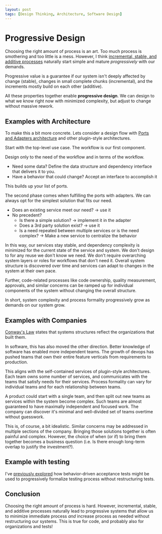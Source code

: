 ```yaml
---
layout: post
tags: [Design Thinking, Architecture, Software Design]
---
```


# Progressive Design

Choosing the right amount of process is an art. Too much process is smothering and too little is a mess. However, I think [incremental, stable, and additive processes](TODO) naturally start simple and mature *progressively* with our demands.


Progressive value is a guarantee if our system isn't deeply affected by change (stable), changes in small complete chunks (incremental), and the increments mostly build on each other (additive).

All these properties together enable **progressive design**. We can design to what we know right now with minimized complexity, but adjust to change without massive rework.

## Examples with Architecture

To make this a bit more concrete. Lets consider a design flow with [Ports and Adapters architecture](https://spencerfarley.com/2020/12/19/ports-and-adapters) and other plugin-style architectures.

Start with the top-level use case. The workflow is our first component.

Design only to the need of the workflow and in terms of the workflow. 
- Need some data? Define the data structure and dependency interface that delivers it to you.
- Have a behavior that could change? Accept an interface to accomplish it

This builds up your list of ports.

The second phase comes when fulfilling the ports with adapters. We can always opt for the simplest solution that fits our need.
- Does an existing service meet our need? -> use it
- No precedent? 
  - Is there a simple solution? -> implement it in the adapter
  - Does a 3rd party solution exist? -> use it
  - Is a need repeated between multiple services or is the need complex? -> Make a new service to centralize the behavior

In this way, our services stay stable, and dependency complexity is minimized for the current state of the service and system. We don't design to for any reuse we don't know we need. We don't require overarching system layers or roles for workflows that don't need it. Overall system structure is discovered over time and services can adapt to changes in the system at their own pace. 

Further, code-related processes like code ownership, quality measurement, approvals, and similar concerns can be ramped up for individual components of the system without changing the overall structure.

In short, system complexity and process formality progressively grow as demands on our system grow.

## Examples with Companies

[Conway's Law](https://en.wikipedia.org/wiki/Conway%27s_law) states that systems structures reflect the organizations that built them.

In software, this has also moved the other direction. Better knowledge of software has enabled more independent teams. The growth of devops has pushed teams that own their entire feature verticals from requirements to production.

This aligns with the self-contained services of plugin-style architectures. Each team owns some number of services, and communicates with the teams that satisfy needs for their services. Process formality can vary for individual teams and for each relationship between teams.
<!-- 
Management is simplified because ownership of outcomes is very clear (which team ships the feature). Teams have the control to mitigate uncooperative upstream dependencies without diluting their own code base with temporary implementations that can be swapped if another team decides to take ownership -->

A product could start with a single team, and then split out new teams as services within the system become complex. Such teams are almost guaranteed to have maximally independent and focused work. The company can discover it's minimal and well-divided set of teams overtime without guesswork. 

This is, of course, a bit idealistic. Similar concerns may be addressed in multiple sections of the company. Bringing those solutions together is often painful and complex. However, the choice of when (or if) to bring them together becomes a business question (i.e. Is there enough long-term overlap to justify the investment?).

## Example with testing
I've [previously explored](../_posts/2021-10-31-Efficient-Inter-Team-Contracts-with-Acceptance-Tests.md) how behavior-driven acceptance tests might be used to progressively formalize testing process without restructuring tests.

## Conclusion
Choosing the right amount of process is hard. However, incremental, stable, and additive processes naturally lead to progressive systems that allow us to minimize immediate process *and* increase process as needed without restructuring our systems. This is true for code, and probably also for organizations and tests!


<!-- - extra reference? 
- https://blog.ploeh.dk/2012/01/03/SOLIDisAppend-only/
- https://blog.ploeh.dk/2012/02/02/LooseCouplingandtheBigPicture/
- https://blog.ploeh.dk/2012/12/18/ZookeepersmustbecomeRangers/ -->






